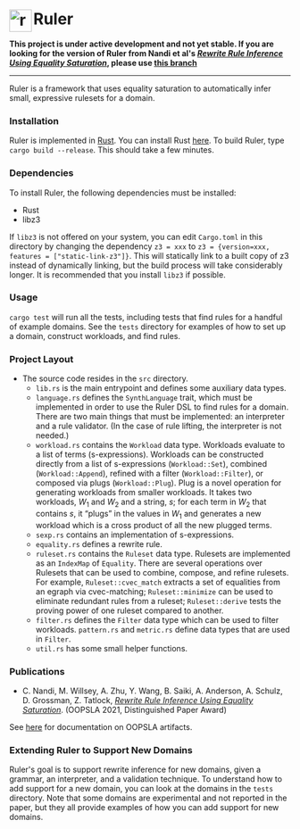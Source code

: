 # <img src="ruler.svg" alt="ruler logo" height="40" align="left"> Ruler

__This project is under active development and not yet stable.
 If you are looking for the version of Ruler from Nandi et al's
 [*Rewrite Rule Inference Using Equality Saturation*](https://dl.acm.org/doi/abs/10.1145/3485496), please use [this branch](https://github.com/uwplse/ruler/tree/oopsla21-aec)__

---
Ruler is a framework that uses equality saturation
 to automatically infer small, expressive
 rulesets for a domain.

### Installation
Ruler is implemented in [Rust](rust-lang.org/).
You can install Rust [here](https://www.rust-lang.org/tools/install).
To build Ruler, type `cargo build --release`.
This should take a few minutes.

### Dependencies
To install Ruler, the following dependencies must be installed:

  * Rust
  * libz3

If `libz3` is not offered on your system, you can edit `Cargo.toml` in this directory
  by changing the dependency `z3 = xxx` to `z3 = {version=xxx, features = ["static-link-z3"]}`.
This will statically link to a built copy of z3 instead of dynamically linking, but the build
  process will take considerably longer.
It is recommended that you install `libz3` if possible.

### Usage
`cargo test` will run all the tests, including tests that
 find rules for a handful of example domains. See the
 `tests` directory for examples of how to set up a domain,
 construct workloads, and find rules.

### Project Layout 
- The source code resides in the `src` directory.
   * `lib.rs` is the main entrypoint and defines some auxiliary data types. 
   * `language.rs` defines the `SynthLanguage` trait, which must be implemented in order to use the Ruler DSL to find rules for a domain. There are two main things that must be implemented: an interpreter and a rule validator. (In the case of rule lifting, the interpreter is not needed.)
   * `workload.rs` contains the `Workload` data type. Workloads evaluate to a list of terms (s-expressions). Workloads can be constructed directly from a list of s-expressions (`Workload::Set`), combined (`Workload::Append`), refined with a filter (`Workload::Filter`), or composed via plugs (`Workload::Plug`). Plug is a novel operation for generating workloads from smaller workloads. It takes two workloads, $W_1$ and $W_2$ and a string, $s$; for each term in $W_2$ that contains $s$, it “plugs” in the values in $W_1$ and generates a new workload which is a cross product of all the new plugged terms.
   * `sexp.rs` contains an implementation of s-expressions.
   *  `equality.rs` defines a rewrite rule.
   * `ruleset.rs` contains the `Ruleset` data type. Rulesets are implemented as an `IndexMap` of `Equality`. There are several operations over Rulesets that can be used to combine, compose, and refine rulesets. For example, `Ruleset::cvec_match` extracts a set of equalities from an egraph via cvec-matching; `Ruleset::minimize` can be used to eliminate redundant rules from a ruleset; `Ruleset::derive` tests the proving power of one ruleset compared to another.
   * `filter.rs` defines the `Filter` data type which can be used to filter workloads. `pattern.rs` and `metric.rs` define data types that are used in `Filter`.
   * `util.rs` has some small helper functions.

### Publications

* C. Nandi, M. Willsey, A. Zhu, Y. Wang, B. Saiki, A. Anderson, A. Schulz, D. Grossman, Z. Tatlock,
[*Rewrite Rule Inference Using Equality Saturation*](https://dl.acm.org/doi/abs/10.1145/3485496).
(OOPSLA 2021, Distinguished Paper Award)

See [here](OOPSLA21.md) for documentation on OOPSLA artifacts.

### Extending Ruler to Support New Domains
Ruler's goal is to support rewrite inference for new domains,
 given a grammar, an interpreter, and a validation technique.
To understand how to add support for a new domain,
  you can look at the domains in the `tests` directory.
Note that some domains are experimental and not reported in the paper,
but they all provide examples of how you can add support for new domains.
